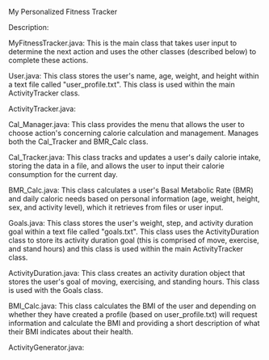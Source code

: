 My Personalized Fitness Tracker

Description:

MyFitnessTracker.java:
This is the main class that takes user input to determine the next action and uses the other classes (described below) to complete these actions.  

User.java:
This class stores the user's name, age, weight, and height within a text file called "user_profile.txt".  This class is used within the main ActivityTracker class.

ActivityTracker.java:

Cal_Manager.java:
This class provides the menu that allows the user to choose action's concerning calorie calculation and management. Manages both the Cal_Tracker and BMR_Calc class.

Cal_Tracker.java:
This class tracks and updates a user's daily calorie intake, storing the data in a file, and allows the user to input their calorie consumption for the current day.

BMR_Calc.java: 
This class calculates a user's Basal Metabolic Rate (BMR) and daily caloric needs based on personal information (age, weight, height, sex, and activity level), which it retrieves from files or user input.

Goals.java: 
This class stores the user's weight, step, and activity duration goal within a text file called "goals.txt".  This class uses the ActivityDuration class to store its activity           duration goal (this is comprised of move, exercise, and stand hours) and this class is used within the main ActivityTracker class.  

ActivityDuration.java: 
This class creates an activity duration object that stores the user's goal of moving, exercising, and standing hours.  This class is used with the Goals class.

BMI_Calc.java: 
This class calculates the BMI of the user and depending on whether they have created a profile (based on user_profile.txt) will request information and calculate the BMI and providing a short description of what their BMI indicates about their health. 

ActivityGenerator.java: 

